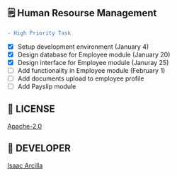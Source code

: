 ## 🗒️ Human Resourse Management

```diff
- High Priority Task
```

- [X] Setup development environment (January 4)
- [X] Design database for Employee module (January 20)
- [X] Design interface for Employee module (Januray 25)
- [ ] Add functionality in Employee module (February 1)
- [ ] Add documents upload to employee profile
- [ ] Add Payslip module

## 🔖 LICENSE
[Apache-2.0](https://github.com/isaacdarcilla/hrms/blob/master/LICENSE)


## 🚀 DEVELOPER
[Isaac Arcilla](https://facebook.com/isaacdarcilla)
